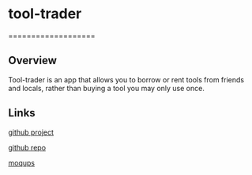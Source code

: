# tool-trader
===================

## Overview

Tool-trader is an app that allows you to borrow or rent tools from friends and locals, rather than buying a tool you may only use once.



## Links
[github project](https://github.com/joellegg/tool-trader-ionic/projects/1)

[github repo](https://github.com/joellegg/tool-trader-ionic)

[moqups](https://app.moqups.com/joellegg/wQNH7hWKnS/view)
